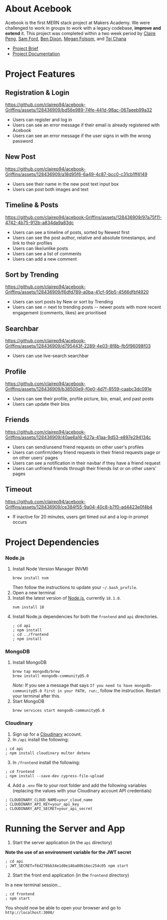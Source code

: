 # About Acebook

Acebook is the first MERN stack project at Makers Academy. We were challenged to work in groups to work with a legacy codebase, **improve and extend** it. This project was completed within a two week period by [Claire Peng](https://github.com/clairep94), [Sam Ford](https://github.com/Fordcois), [Ben Dixon](https://github.com/BenDixon96), [Megan Folsom](https://github.com/mfolsom), and [Tej Chana](https://github.com/Mchana)

- [Project Brief](./project-brief/README.md)
- [Project Documentation](./project-brief/DOCUMENTATION.md)

# Project Features

## Registration & Login



https://github.com/clairep94/acebook-Griffins/assets/128436909/bd56e989-74fe-441d-98ac-067aeeb99a32


- Users can register and log in
- Users can see an error message if their email is already registered with Acebook
- Users can see an error message if the user signs in with the wrong password

## New Post


https://github.com/clairep94/acebook-Griffins/assets/128436909/a18d95f6-6a49-4c87-bcc0-c31cb1ff4149



- Users see their name in the new post text input box
- Users can post both images and text

## Timeline & Posts


https://github.com/clairep94/acebook-Griffins/assets/128436909/97a75f11-4742-4b75-912b-a834da9a83dc



- Users can see a timeline of posts, sorted by Newest first
- Users can see the post author, relative and absolute timestamps, and link to their profiles
- Users can like/unlike posts
- Users can see a list of comments
- Users can add a new comment
  
## Sort by Trending


https://github.com/clairep94/acebook-Griffins/assets/128436909/f6dfd789-a0ba-41cf-95b5-4566dfbf4920



- Users can sort posts by New or sort by Trending
- Users can see 🔥 next to trending posts -- newer posts with more recent engagement (comments, likes) are prioritised


## Searchbar


https://github.com/clairep94/acebook-Griffins/assets/128436909/d795443f-2289-4e03-8f8b-fb5f96098f03



- Users can use live-search searchbar 

## Profile


https://github.com/clairep94/acebook-Griffins/assets/128436909/b38500e9-f0e0-4d7f-8559-caabc3dc091e


- Users can see their profile, profile picture, bio, email, and past posts 
- Users can update their bios

## Friends


https://github.com/clairep94/acebook-Griffins/assets/128436909/40ae6a16-627a-41aa-9d53-e897e294134c



- Users can send/unsend friend requests on other user's profiles
- Users can confirm/deny friend requests in their friend requests page or on other users' pages 
- Users can see a notification in their navbar if they have a friend request
- Users can unfriend friends through their friends list or on other users' pages

## Timeout



https://github.com/clairep94/acebook-Griffins/assets/128436909/ce384f55-9a04-40c8-b7f0-ad4423e0f4b4


- If inactive for 20 minutes, users get timed out and a log-in prompt occurs

# Project Dependencies

### Node.js
1. Install Node Version Manager (NVM)
   ```
   brew install nvm
   ```
   Then follow the instructions to update your `~/.bash_profile`.
2. Open a new terminal
3. Install the latest version of [Node.js](https://nodejs.org/en/), currently `18.1.0`.
   ```
   nvm install 18
   ```
4. Install Node.js dependencies for both the `frontend` and `api` directories.
   ```
   ; cd api
   ; npm install
   ; cd ../frontend
   ; npm install
   ```

### MongoDB
1. Install MongoDB
   ```
   brew tap mongodb/brew
   brew install mongodb-community@5.0
   ```
   *Note:* If you see a message that says `If you need to have mongodb-community@5.0 first in your PATH, run:`, follow the instruction. Restart your terminal after this.
2. Start MongoDB
   ```
   brew services start mongodb-community@5.0
   ```

### Cloudinary
1. Sign up for a [Cloudinary](https://cloudinary.com/ip/gr-sea-gg-brand-home-base?utm_source=google&utm_medium=search&utm_campaign=goog_selfserve_brand_wk22_replicate_core_branded_keyword&utm_term=1329&campaignid=17601148700&adgroupid=141182782954&keyword=cloudinary&device=c&matchtype=e&adid=606528222178&adposition=&gad_source=1&gclid=Cj0KCQiAgqGrBhDtARIsAM5s0_nWFgLJjSNJMHqAz1GvOh1nrCvndJM2cAk84-7MrtO3zW7zY96B9nMaAqpREALw_wcB) account.
2. In `/api` install the following:
  ```
  ; cd api 
  ; npm install cloudinary multer dotenv
  ```
3. In `/frontend` install the following:
  ```
  ; cd frontend
  ; npm install --save-dev cypress-file-upload
  ```
4. Add a `.env` file to your root folder and add the following variables (replacing the values with your Cloudinary account API credentials)
  ```
  ; CLOUDINARY_CLOUD_NAME=your_cloud_name
  ; CLOUDINARY_API_KEY=your_api_key
  ; CLOUDINARY_API_SECRET=your_api_secret
  ```

# Running the Server and App
1. Start the server application (in the `api` directory)

  **Note the use of an environment variable for the JWT secret**

   ```
   ; cd api
   ; JWT_SECRET=f6d278bb34e1d0e146a80b16ec254c05 npm start
   ```
2. Start the front end application (in the `frontend` directory)

  In a new terminal session...

  ```
  ; cd frontend
  ; npm start
  ```

You should now be able to open your browser and go to `http://localhost:3000/`
